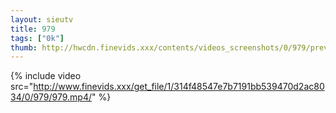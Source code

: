 ```yaml
--- 
layout: sieutv
title: 979
tags: ["0k"]
thumb: http://hwcdn.finevids.xxx/contents/videos_screenshots/0/979/preview.mp4.jpg
---
```

{% include video src="http://www.finevids.xxx/get_file/1/314f48547e7b7191bb539470d2ac8034/0/979/979.mp4/" %} 
